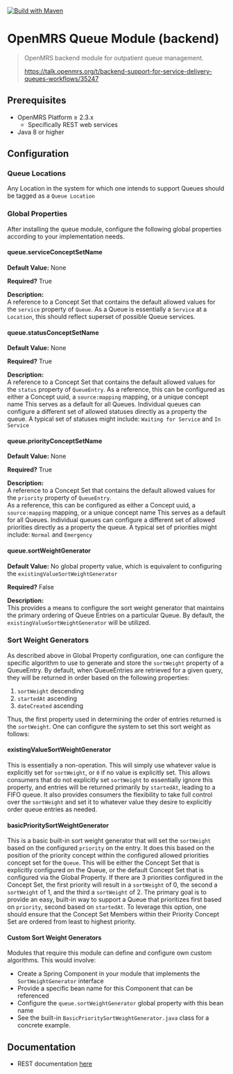 [![Build with Maven](https://github.com/openmrs/openmrs-module-queue/actions/workflows/maven.yml/badge.svg)](https://github.com/openmrs/openmrs-module-queue/actions/workflows/maven.yml)

OpenMRS Queue Module (backend)
==========================

> OpenMRS backend module for outpatient queue management.
> 
> https://talk.openmrs.org/t/backend-support-for-service-delivery-queues-workflows/35247

## Prerequisites

- OpenMRS Platform ≥ 2.3.x
  - Specifically REST web services
- Java 8 or higher

## Configuration

### Queue Locations

Any Location in the system for which one intends to support Queues should be tagged as a `Queue Location`

### Global Properties

After installing the queue module, configure the following global properties according to your implementation needs.

#### queue.serviceConceptSetName

**Default Value:**  None

**Required?**  True

**Description:**  
A reference to a Concept Set that contains the default allowed values for the `service` property of `Queue`.
As a Queue is essentially a `Service` at a `Location`, this should reflect superset of possible Queue services.

#### queue.statusConceptSetName

**Default Value:**  None

**Required?**  True

**Description:**  
A reference to a Concept Set that contains the default allowed values for the `status` property of `QueueEntry`. 
As a reference, this can be configured as either a Concept uuid, a `source:mapping` mapping, or a unique concept name
This serves as a default for all Queues.  Individual queues can configure a different set of allowed statuses
directly as a property the queue.
A typical set of statuses might include:  `Waiting for Service` and `In Service`

#### queue.priorityConceptSetName

**Default Value:**  None

**Required?**  True

**Description:**  
A reference to a Concept Set that contains the default allowed values for the `priority` property of `QueueEntry`.  
As a reference, this can be configured as either a Concept uuid, a `source:mapping` mapping, or a unique concept name
This serves as a default for all Queues.  Individual queues can configure a different set of allowed priorities
directly as a property the queue.
A typical set of priorities might include:  `Normal` and `Emergency`

#### queue.sortWeightGenerator

**Default Value:**  No global property value, which is equivalent to configuring the `existingValueSortWeightGenerator`

**Required?**  False

**Description:**  
This provides a means to configure the sort weight generator that maintains the primary ordering of Queue Entries on
a particular Queue.  By default, the `existingValueSortWeightGenerator` will be utilized.

### Sort Weight Generators

As described above in Global Property configuration, one can configure the specific algorithm to use to generate and 
store the `sortWeight` property of a QueueEntry.  By default, when QueueEntries are retrieved for a given query, 
they will be returned in order based on the following properties:

1. `sortWeight` descending
2. `startedAt` ascending
3. `dateCreated` ascending

Thus, the first property used in determining the order of entries returned is the `sortWeight`.  One can configure the
system to set this sort weight as follows:

#### existingValueSortWeightGenerator

This is essentially a non-operation.  This will simply use whatever value is explicitly set for `sortWeight`,
or `0` if no value is explicitly set.  This allows consumers that do not explicitly set `sortWeight` to essentially 
ignore this property, and entries will be returned primarily by `startedAt`, leading to a FIFO queue.  It also provides
consumers the flexibility to take full control over the `sortWeight` and set it to whatever value they desire to explicitly
order queue entries as needed.

#### basicPrioritySortWeightGenerator

This is a basic built-in sort weight generator that will set the `sortWeight` based on the configured `priority` on the
entry.  It does this based on the position of the priority concept within the configured allowed priorities concept set
for the `Queue`.  This will be either the Concept Set that is explicitly configured on the Queue, or the default 
Concept Set that is configured via the Global Property.  If there are 3 priorities configured in the Concept Set, the
first priority will result in a `sortWeight` of 0, the second a `sortWeight` of 1, and the third a `sortWeight` of 2.
The primary goal is to provide an easy, built-in way to support a Queue that prioritizes first based on `priority`, 
second based on `startedAt`.  To leverage this option, one should ensure that the Concept Set Members within
their Priority Concept Set are ordered from least to highest priority.

#### Custom Sort Weight Generators
Modules that require this module can define and configure own custom algorithms.  This would involve:
* Create a Spring Component in your module that implements the `SortWeightGenerator` interface
* Provide a specific bean name for this Component that can be referenced
* Configure the `queue.sortWeightGenerator` global property with this bean name
* See the built-in `BasicPrioritySortWeightGenerator.java` class for a concrete example.

## Documentation

- REST documentation [here](https://rest.openmrs.org/#queue)
